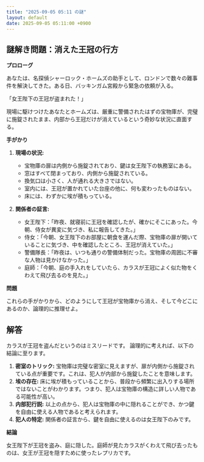 ```yaml
---
title: "2025-09-05 05:11 の謎"
layout: default
date: 2025-09-05 05:11:00 +0900
---
```

## 謎解き問題：消えた王冠の行方

**プロローグ**

あなたは、名探偵シャーロック・ホームズの助手として、ロンドンで数々の難事件を解決してきた。ある日、バッキンガム宮殿から緊急の依頼が入る。

「女王陛下の王冠が盗まれた！」

現場に駆けつけたあなたとホームズは、厳重に警備されたはずの宝物庫が、完璧に施錠されたまま、内部から王冠だけが消えているという奇妙な状況に直面する。

**手がかり**

1.  **現場の状況:**
    *   宝物庫の扉は内側から施錠されており、鍵は女王陛下の執務室にある。
    *   窓はすべて閉まっており、内側から施錠されている。
    *   換気口は小さく、人が通れる大きさではない。
    *   室内には、王冠が置かれていた台座の他に、何も変わったものはない。
    *   床には、わずかに埃が積もっている。

2.  **関係者の証言:**
    *   女王陛下：「昨夜、就寝前に王冠を確認したが、確かにそこにあった。今朝、侍女が異変に気づき、私に報告してきた。」
    *   侍女：「今朝、女王陛下のお部屋に朝食を運んだ際、宝物庫の扉が開いていることに気づき、中を確認したところ、王冠が消えていた。」
    *   警備隊長：「昨夜は、いつも通りの警備体制だった。宝物庫の周囲に不審な人物は見かけなかった。」
    *   庭師：「今朝、庭の手入れをしていたら、カラスが王冠によく似た物をくわえて飛び去るのを見た。」

**問題**

これらの手がかりから、どのようにして王冠が宝物庫から消え、そして今どこにあるのか、論理的に推理せよ。

## 解答

カラスが王冠を盗んだというのはミスリードです。
論理的に考えれば、以下の結論に至ります。

1.  **密室のトリック:** 宝物庫は完璧な密室に見えますが、扉が内側から施錠されている点が重要です。これは、犯人が内部から施錠したことを意味します。
2.  **埃の存在:** 床に埃が積もっていることから、普段から頻繁に出入りする場所ではないことがわかります。つまり、犯人は宝物庫の構造に詳しい人物である可能性が高い。
3.  **内部犯行説:** 以上の点から、犯人は宝物庫の中に隠れることができ、かつ鍵を自由に使える人物であると考えられます。
4.  **犯人の特定:** 関係者の証言から、鍵を自由に使えるのは女王陛下のみです。

**結論**

女王陛下が王冠を盗み、庭に隠した。庭師が見たカラスがくわえて飛び去ったものは、女王が王冠を隠すために使ったレプリカです。
